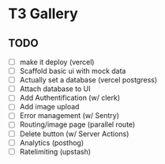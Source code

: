 # T3 Gallery

## TODO

- [ ] make it deploy (vercel)
- [ ] Scaffold basic ui with mock data
- [ ] Actually set a database (vercel postgress)
- [ ] Attach database to UI
- [ ] Add Authentification (w/ clerk)
- [ ] Add image upload
- [ ] Error management (w/ Sentry)
- [ ] Routing/image page (parallel route)
- [ ] Delete button (w/ Server Actions)
- [ ] Analytics (posthog)
- [ ] Ratelimiting (upstash)